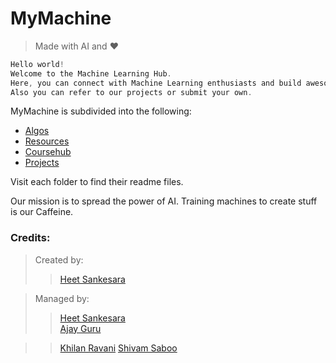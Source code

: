 # MyMachine 

>Made with AI and :heart:

```c
Hello world!
Welcome to the Machine Learning Hub.
Here, you can connect with Machine Learning enthusiasts and build awesome stuff!!
Also you can refer to our projects or submit your own. 
```




MyMachine is subdivided into the following:

 * [Algos](Algos/README.md)
 * [Resources](Resources/README.md)  
 * [Coursehub](Coursehub/README.md)
 * [Projects](Projects/README.md)

















Visit each folder to find their readme files.








Our mission is to spread the power of AI. Training machines to create stuff is our Caffeine.

### Credits:


> Created by:
>>[Heet Sankesara](https://github.com/Hsankesara)


>Managed by: 
>>[Heet Sankesara](https://github.com/Hsankesara)  
>>[Ajay Guru](https://github.com/guru-DeV-002)

>>[Khilan Ravani](https://github.com/khilanravani)
>>[Shivam Saboo](https://github.com/shivamsaboo17)
